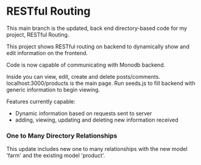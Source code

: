 # RESTful Routing

This main branch is the updated, back end directory-based code for my project, RESTful Routing. 

This project shows RESTful routing on backend to dynamically show and edit information on the frontend. 

Code is now capable of communicating with Monodb backend.

Inside you can view, edit, create and delete posts/comments. localhost:3000/products is the main page. Run seeds.js to fill backend with generic information to begin viewing. 

Features currently capable:
* Dynamic information based on requests sent to server
* adding, viewing, updating and deleting new information received

### One to Many Directory Relationships

This update includes new one to many relationships with the new model 'farm' and the existing model 'product'. 
